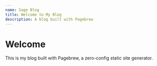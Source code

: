 ```yaml
---
name: Sage Blog
title: Welcome to My Blog
description: A blog built with Pagebrew
---
```


# Welcome

This is my blog built with Pagebrew, a zero-config static site generator.
